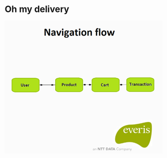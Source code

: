 # Oh my delivery

![Navigation Flow](https://github.com/Israel-Lopes/Delivery---OhMyFastFood/blob/master/templates/navigation_flow.png)
